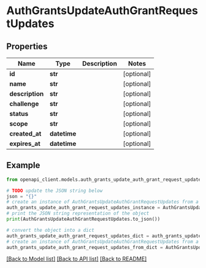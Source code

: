 # AuthGrantsUpdateAuthGrantRequestUpdates


## Properties

Name | Type | Description | Notes
------------ | ------------- | ------------- | -------------
**id** | **str** |  | [optional] 
**name** | **str** |  | [optional] 
**description** | **str** |  | [optional] 
**challenge** | **str** |  | [optional] 
**status** | **str** |  | [optional] 
**scope** | **str** |  | [optional] 
**created_at** | **datetime** |  | [optional] 
**expires_at** | **datetime** |  | [optional] 

## Example

```python
from openapi_client.models.auth_grants_update_auth_grant_request_updates import AuthGrantsUpdateAuthGrantRequestUpdates

# TODO update the JSON string below
json = "{}"
# create an instance of AuthGrantsUpdateAuthGrantRequestUpdates from a JSON string
auth_grants_update_auth_grant_request_updates_instance = AuthGrantsUpdateAuthGrantRequestUpdates.from_json(json)
# print the JSON string representation of the object
print(AuthGrantsUpdateAuthGrantRequestUpdates.to_json())

# convert the object into a dict
auth_grants_update_auth_grant_request_updates_dict = auth_grants_update_auth_grant_request_updates_instance.to_dict()
# create an instance of AuthGrantsUpdateAuthGrantRequestUpdates from a dict
auth_grants_update_auth_grant_request_updates_from_dict = AuthGrantsUpdateAuthGrantRequestUpdates.from_dict(auth_grants_update_auth_grant_request_updates_dict)
```
[[Back to Model list]](../README.md#documentation-for-models) [[Back to API list]](../README.md#documentation-for-api-endpoints) [[Back to README]](../README.md)


